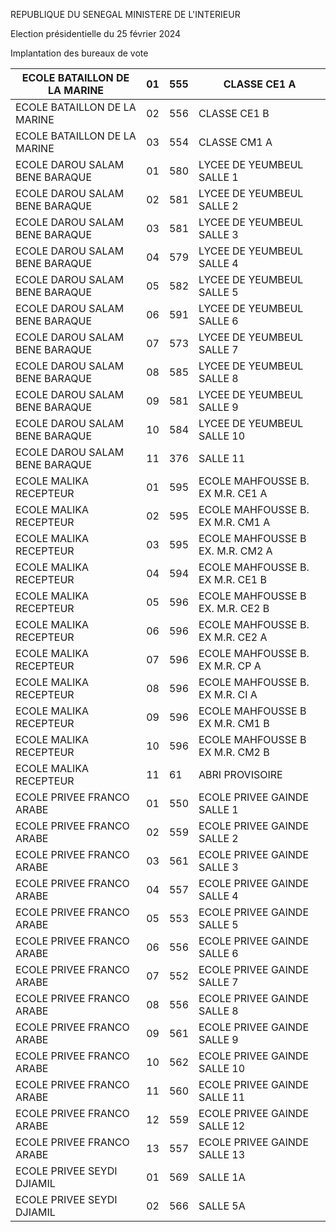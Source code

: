 REPUBLIQUE DU SENEGAL MINISTERE DE L'INTERIEUR

Election présidentielle du 25 février 2024

Implantation des bureaux de vote

| ECOLE BATAILLON DE LA MARINE | 01 | 555 | CLASSE CE1 A |
| - | - | - | - |
| ECOLE BATAILLON DE LA MARINE | 02 | 556 | CLASSE CE1 B |
| ECOLE BATAILLON DE LA MARINE | 03 | 554 | CLASSE CM1 A |
| ECOLE DAROU SALAM BENE BARAQUE | 01 | 580 | LYCEE DE YEUMBEUL SALLE 1 |
| ECOLE DAROU SALAM BENE BARAQUE | 02 | 581 | LYCEE DE YEUMBEUL SALLE 2 |
| ECOLE DAROU SALAM BENE BARAQUE | 03 | 581 | LYCEE DE YEUMBEUL SALLE 3 |
| ECOLE DAROU SALAM BENE BARAQUE | 04 | 579 | LYCEE DE YEUMBEUL SALLE 4 |
| ECOLE DAROU SALAM BENE BARAQUE | 05 | 582 | LYCEE DE YEUMBEUL SALLE 5 |
| ECOLE DAROU SALAM BENE BARAQUE | 06 | 591 | LYCEE DE YEUMBEUL SALLE 6 |
| ECOLE DAROU SALAM BENE BARAQUE | 07 | 573 | LYCEE DE YEUMBEUL SALLE 7 |
| ECOLE DAROU SALAM BENE BARAQUE | 08 | 585 | LYCEE DE YEUMBEUL SALLE 8 |
| ECOLE DAROU SALAM BENE BARAQUE | 09 | 581 | LYCEE DE YEUMBEUL SALLE 9 |
| ECOLE DAROU SALAM BENE BARAQUE | 10 | 584 | LYCEE DE YEUMBEUL SALLE 10 |
| ECOLE DAROU SALAM BENE BARAQUE | 11 | 376 | SALLE 11 |
| ECOLE MALIKA RECEPTEUR | 01 | 595 | ECOLE MAHFOUSSE B. EX M.R. CE1 A |
| ECOLE MALIKA RECEPTEUR | 02 | 595 | ECOLE MAHFOUSSE B. EX M.R. CM1 A |
| ECOLE MALIKA RECEPTEUR | 03 | 595 | ECOLE MAHFOUSSE B EX. M.R. CM2 A |
| ECOLE MALIKA RECEPTEUR | 04 | 594 | ECOLE MAHFOUSSE B. EX M.R. CE1 B |
| ECOLE MALIKA RECEPTEUR | 05 | 596 | ECOLE MAHFOUSSE B EX. M.R. CE2 B |
| ECOLE MALIKA RECEPTEUR | 06 | 596 | ECOLE MAHFOUSSE B. EX M.R. CE2 A |
| ECOLE MALIKA RECEPTEUR | 07 | 596 | ECOLE MAHFOUSSE B. EX M.R. CP A |
| ECOLE MALIKA RECEPTEUR | 08 | 596 | ECOLE MAHFOUSSE B. EX M.R. CI A |
| ECOLE MALIKA RECEPTEUR | 09 | 596 | ECOLE MAHFOUSSE B EX M.R. CM1 B |
| ECOLE MALIKA RECEPTEUR | 10 | 596 | ECOLE MAHFOUSSE B EX M.R. CM2 B |
| ECOLE MALIKA RECEPTEUR | 11 | 61 | ABRI PROVISOIRE |
| ECOLE PRIVEE FRANCO ARABE | 01 | 550 | ECOLE PRIVEE GAINDE SALLE 1 |
| ECOLE PRIVEE FRANCO ARABE | 02 | 559 | ECOLE PRIVEE GAINDE SALLE 2 |
| ECOLE PRIVEE FRANCO ARABE | 03 | 561 | ECOLE PRIVEE GAINDE SALLE 3 |
| ECOLE PRIVEE FRANCO ARABE | 04 | 557 | ECOLE PRIVEE GAINDE SALLE 4 |
| ECOLE PRIVEE FRANCO ARABE | 05 | 553 | ECOLE PRIVEE GAINDE SALLE 5 |
| ECOLE PRIVEE FRANCO ARABE | 06 | 556 | ECOLE PRIVEE GAINDE SALLE 6 |
| ECOLE PRIVEE FRANCO ARABE | 07 | 552 | ECOLE PRIVEE GAINDE SALLE 7 |
| ECOLE PRIVEE FRANCO ARABE | 08 | 556 | ECOLE PRIVEE GAINDE SALLE 8 |
| ECOLE PRIVEE FRANCO ARABE | 09 | 561 | ECOLE PRIVEE GAINDE SALLE 9 |
| ECOLE PRIVEE FRANCO ARABE | 10 | 562 | ECOLE PRIVEE GAINDE SALLE 10 |
| ECOLE PRIVEE FRANCO ARABE | 11 | 560 | ECOLE PRIVEE GAINDE SALLE 11 |
| ECOLE PRIVEE FRANCO ARABE | 12 | 559 | ECOLE PRIVEE GAINDE SALLE 12 |
| ECOLE PRIVEE FRANCO ARABE | 13 | 557 | ECOLE PRIVEE GAINDE SALLE 13 |
| ECOLE PRIVEE SEYDI DJIAMIL | 01 | 569 | SALLE 1A |
| ECOLE PRIVEE SEYDI DJIAMIL | 02 | 566 | SALLE 5A |

<!-- PageNumber="11/15" -->

